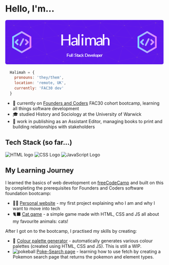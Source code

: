 # Hello, I'm...

![Halimah Full Stack Developer](/img/github-header-image.png)

```js
  Halimah = {
    pronouns: 'they/them',
    location: 'remote, UK',
    currently: 'FAC30 dev'
  }
```

- 🌱 currently on [Founders and Coders](https://www.foundersandcoders.com) FAC30 cohort bootcamp, learning all things software development
- 🎓 studied History and Sociology at the University of Warwick
- 💼 work in publishing as an Assistant Editor, managing books to print and building relationships with stakeholders

## Tech Stack (so far...)

![HTML logo](https://img.shields.io/badge/HTML5-E34F26?style=for-the-badge&logo=html5&logoColor=white) ![CSS Logo](https://img.shields.io/badge/CSS3-1572B6?style=for-the-badge&logo=css3&logoColor=white) ![JavaScript Logo](https://img.shields.io/badge/JavaScript-F7DF1E?style=for-the-badge&logo=javascript&logoColor=black)

## My Learning Journey

I learned the basics of web development on [freeCodeCamp](https://www.freecodecamp.org) and built on this by completing the prerequisites for Founders and Coders software foundation bootcamp:

- 🧑‍💻 [Personal website](https://halimahexe.github.io/FAC-Website) - my first project explaining who I am and why I want to move into tech
- 🐈‍⬛ [Cat game](https://halimahexe.github.io/Cat-Game) - a simple game made with HTML, CSS and JS all about my favourite animals: cats!

After I got on to the bootcamp, I practised my skills by creating:

- 🎨 [Colour palette generator](https://halimahexe.github.io/ColourPalette) - automatically generates various colour palettes (created using HTML, CSS and JS). This is still a WIP.
- <img src="https://upload.wikimedia.org/wikipedia/commons/thumb/5/53/Pok%C3%A9_Ball_icon.svg/240px-Pok%C3%A9_Ball_icon.svg.png" alt="pokeball" height="16px" width="16px"> [Poke-Search page](https://halimahexe.github.io/poke-search) - learning how to use fetch by creating a Pokemon search page that returns the pokemon and element types.
